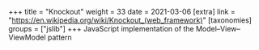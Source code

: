 +++
title = "Knockout"
weight = 33
date = 2021-03-06
[extra]
link = "https://en.wikipedia.org/wiki/Knockout_(web_framework)"
[taxonomies]
groups = ["jslib"]
+++
JavaScript implementation of the Model–View–ViewModel pattern

